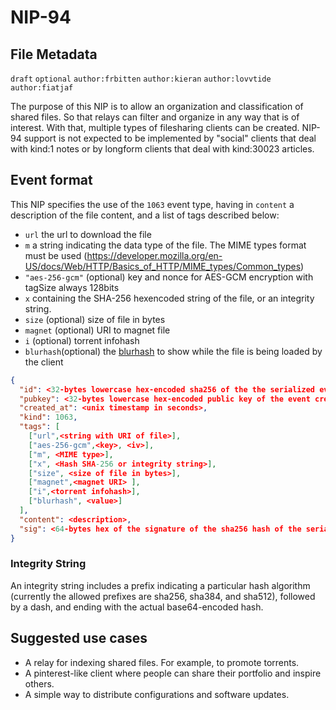 NIP-94
======

File Metadata
-------------

`draft` `optional` `author:frbitten` `author:kieran` `author:lovvtide` `author:fiatjaf`

The purpose of this NIP is to allow an organization and classification of shared files. So that relays can filter and organize in any way that is of interest. With that, multiple types of filesharing clients can be created. NIP-94 support is not expected to be implemented by "social" clients that deal with kind:1 notes or by longform clients that deal with kind:30023 articles.

## Event format

This NIP specifies the use of the `1063` event type, having in `content` a description of the file content, and a list of tags described below:

* `url` the url to download the file
* `m` a string indicating the data type of the file. The MIME types format must be used (https://developer.mozilla.org/en-US/docs/Web/HTTP/Basics_of_HTTP/MIME_types/Common_types)
* `"aes-256-gcm"` (optional)  key and nonce for AES-GCM encryption with tagSize always 128bits
* `x` containing the SHA-256 hexencoded string of the file, or an integrity string.
* `size` (optional) size of file in bytes
* `magnet` (optional) URI to magnet file
* `i` (optional) torrent infohash
* `blurhash`(optional) the [blurhash](https://github.com/woltapp/blurhash) to show while the file is being loaded by the client

```json
{
  "id": <32-bytes lowercase hex-encoded sha256 of the the serialized event data>,
  "pubkey": <32-bytes lowercase hex-encoded public key of the event creator>,
  "created_at": <unix timestamp in seconds>,
  "kind": 1063,
  "tags": [
    ["url",<string with URI of file>],
    ["aes-256-gcm",<key>, <iv>],
    ["m", <MIME type>],
    ["x", <Hash SHA-256 or integrity string>],
    ["size", <size of file in bytes>],
    ["magnet",<magnet URI> ],
    ["i",<torrent infohash>],
    ["blurhash", <value>]
  ],
  "content": <description>,
  "sig": <64-bytes hex of the signature of the sha256 hash of the serialized event data, which is the same as the "id" field>
}
```

### Integrity String

An integrity string includes a prefix indicating a particular hash algorithm (currently the allowed prefixes are sha256, sha384, and sha512), followed by a dash, and ending with the actual base64-encoded hash.

## Suggested use cases

* A relay for indexing shared files. For example, to promote torrents.
* A pinterest-like client where people can share their portfolio and inspire others.
* A simple way to distribute configurations and software updates.
